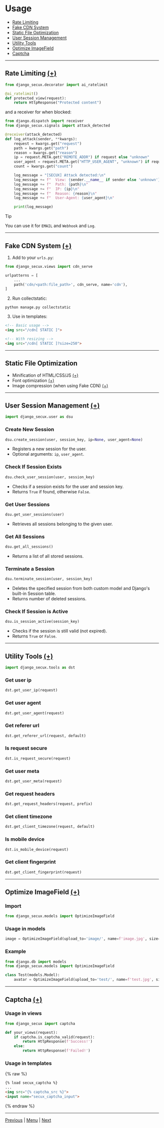# Usage

* [Rate Limiting](#rate-limiting-)
* [Fake CDN System](#fake-cdn-system-)
* [Static File Optimization](#static-file-optimization)
* [User Session Management](#user-session-management-)
* [Utility Tools](#utility-tools-)
* [Optimize ImageField](#optimize-imagefield-)
* [Captcha](#captcha-)

---

## Rate Limiting [(+)](https://github.com/xo-aria/django-secux/blob/main/django_secux/decorator.py)

```python
from django_secux.decorator import ai_ratelimit

@ai_ratelimit()
def protected_view(request):
    return HttpResponse("Protected content")
```

and a receiver for when blocked:

```python
from django.dispatch import receiver
from django_secux.signals import attack_detected

@receiver(attack_detected)
def log_attack(sender, **kwargs):
    request = kwargs.get("request")
    path = kwargs.get("path")
    reason = kwargs.get("reason")
    ip = request.META.get("REMOTE_ADDR") if request else "unknown"
    user_agent = request.META.get("HTTP_USER_AGENT", "unknown") if request else "unknown"
    count = kwargs.get("count")

    log_message = "[SECUX] Attack detected:\n"
    log_message += f"  View: {sender.__name__ if sender else 'unknown'}\n"
    log_message += f"  Path: {path}\n"
    log_message += f"  IP: {ip}\n"
    log_message += f"  Reason: {reason}\n"
    log_message += f"  User-Agent: {user_agent}\n"

    print(log_message)
```
> [!Tip]
> You can use it for `EMAIL` and `Webhook` and `Log`.
---

## Fake CDN System [(+)](https://github.com/xo-aria/django-secux/blob/main/django_secux/views.py)

1. Add to your `urls.py`:

```python
from django_secux.views import cdn_serve

urlpatterns = [
    ...
    path('cdn/<path:file_path>', cdn_serve, name='cdn'),
]
```

2. Run collectstatic:

```
python manage.py collectstatic
```

3. Use in templates:

```html
<!-- Basic usage -->
<img src="/cdn[ STATIC ]">

<!-- With resizing -->
<img src="/cdn[ STATIC ]?size=250">
```

---

## Static File Optimization

* Minification of HTML/CSS/JS [(+)](https://github.com/xo-aria/django-secux/blob/main/django_secux/middleware.py)
* Font optimization [(+)](https://github.com/xo-aria/django-secux/blob/016f0be3b90ae5cc30c7241c25b9e013738f786e/django_secux/views.py#L103)
* Image compression (when using Fake CDN) [(+)](https://github.com/xo-aria/django-secux/blob/016f0be3b90ae5cc30c7241c25b9e013738f786e/django_secux/views.py#L58)

---

## User Session Management [(+)](https://github.com/xo-aria/django-secux/blob/main/django_secux/user.py)

```python
import django_secux.user as dsu
```

### Create New Session

```python
dsu.create_session(user, session_key, ip=None, user_agent=None)
```

* Registers a new session for the user.
* Optional arguments: `ip`, `user_agent`.

### Check If Session Exists

```python
dsu.check_user_session(user, session_key)
```

* Checks if a session exists for the user and session key.
* Returns `True` if found, otherwise `False`.

### Get User Sessions

```python
dsu.get_user_sessions(user)
```

* Retrieves all sessions belonging to the given user.

### Get All Sessions

```python
dsu.get_all_sessions()
```

* Returns a list of all stored sessions.

### Terminate a Session

```python
dsu.terminate_session(user, session_key)
```

* Deletes the specified session from both custom model and Django's built-in Session table.
* Returns number of deleted sessions.

### Check If Session is Active

```python
dsu.is_session_active(session_key)
```

* Checks if the session is still valid (not expired).
* Returns `True` or `False`.

---

## Utility Tools [(+)](https://github.com/xo-aria/django-secux/blob/main/django_secux/tools.py)

```python
import django_secux.tools as dst
```

### Get user ip

```python
dst.get_user_ip(request)
```

### Get user agent

```python
dst.get_user_agent(request)
```

### Get referer url

```python
dst.get_referer_url(request, default)
```

### Is request secure

```python
dst.is_request_secure(request)
```

### Get user meta

```python
dst.get_user_meta(request)
```

### Get request headers

```python
dst.get_request_headers(request, prefix)
```

### Get client timezone

```python
dst.get_client_timezone(request, default)
```

### Is mobile device

```python
dst.is_mobile_device(request)
```

### Get client fingerprint

```python
dst.get_client_fingerprint(request)
```

---

## Optimize ImageField [(+)](https://github.com/xo-aria/django-secux/blob/175aa18b8860dc442f0fbcfc50abb3246a1abda5/django_secux/models.py#L37)

### Import
```python
from django_secux.models import OptimizeImageField
```

### Usage in models
```python
image = OptimizeImageField(upload_to='image/', name=f'image.jpg', size=(300, 300))
```

### Example
```python
from django.db import models
from django_secux.models import OptimizeImageField

class Test(models.Model):
    avatar = OptimizeImageField(upload_to='test/', name=f'test.jpg', size=(300, 300))
```

---

## Captcha [(+)](https://github.com/xo-aria/django-secux/blob/main/django_secux/captcha.py)

### Usage in views
```python
from django_secux import captcha

def your_views(request):
    if captcha.is_captcha_valid(request):
        return HttpResponse(f'Success!')
    else:
        return HttpResponse(f'Failed!')
```

### Usage in templates
{% raw %}
```html
{% load secux_captcha %}
...
<img src="{% captcha_src %}">
<input name="secux_captcha_input">
```
{% endraw %}

---

[Previous](installation.md) | [Menu](index.md) | [Next](configuration.md)
